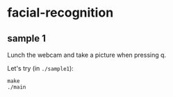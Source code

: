 # facial-recognition
## sample 1

Lunch the webcam and take a picture when pressing q.

Let's try (in `./sample1`):

```
make
./main

```